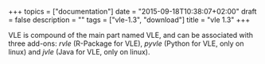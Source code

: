 +++
topics = ["documentation"]
date = "2015-09-18T10:38:07+02:00"
draft = false
description = ""
tags = ["vle-1.3", "download"]
title = "vle 1.3"
+++

VLE is compound of the main part named VLE, and can be associated with three
add-ons: _rvle_ (R-Package for VLE), _pyvle_ (Python for VLE, only on linux) and
_jvle_ (Java for VLE, only on linux).
